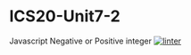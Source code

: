 # ICS20-Unit7-2
Javascript Negative or Positive integer
[![linter](https://github.com/TemirlanAmerzhan/ICS20-Unit7-2/workflows/linter/badge.svg)](https://github.com/marketplace/actions/super-linter)
